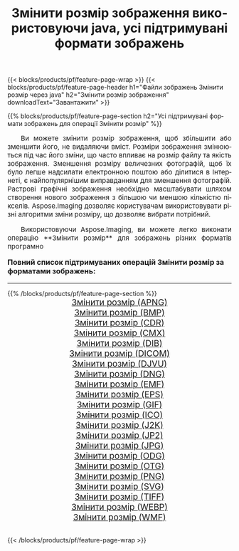 ﻿---
title: Змінити розмір зображення використовуючи java, усі підтримувані формати зображень 
weight: 3920
url: /uk/java/resize/ 
lang: uk
langdirlevel: 2
locales: zh-hans,ja,it,ru,de,es,fr,nl,id,lt,pl,pt,vi,tr,ko,zh-hant,ar,hi,th,sv,cs,uk,he
description: Використовуючи Aspose.Imaging, ви можете легко Змінити розмір зображення використовуючи  java
---

{{< blocks/products/pf/feature-page-wrap >}}
{{< blocks/products/pf/feature-page-header h1="Файли зображень Змінити розмір через java" h2="Змінити розмір зображення" downloadText="Завантажити" >}}


{{% blocks/products/pf/feature-page-section  h2="Усі підтримувані формати зображень для операції Змінити розмір" %}}
<p align="justify" style="text-indent:2em;font-size:15px;">
Ви можете змінити розмір зображення, щоб збільшити або зменшити його, не видаляючи вміст. Розміри зображення змінюються під час його зміни, що часто впливає на розмір файлу та якість зображення. Зменшення розміру величезних фотографій, щоб їх було легше надсилати електронною поштою або ділитися в Інтернеті, є найпопулярнішим виправданням для зменшення фотографій. Растрові графічні зображення необхідно масштабувати шляхом створення нового зображення з більшою чи меншою кількістю пікселів. Aspose.Imaging дозволяє користувачам використовувати різні алгоритми зміни розміру, що дозволяє вибрати потрібний.
</p>
<p align="justify" style="text-indent:2em;font-size:15px;">
Використовуючи Aspose.Imaging, ви можете легко виконати операцiю **Змінити розмір** для  зображень різних форматів програмно
</p>
<h3 style="margin-top:16px;">
Повний список підтримуваних операцій Змінити розмір за форматами зображень:
</h3>
<hr/>
{{% /blocks/products/pf/feature-page-section %}}
<div class="container-fluid productfamilypage bg-gray">
    <div class="convertypes bg-gray agp-content section">
        <div class="container">
		<div class="row other-converters" style="gap: 10px;font-size: 19px;text-align:center;">
		    <div class='col-md-3 other-converter remove-lp remove-rp'><a href="/imaging/uk/java/resize/apng/" style="padding:15px;">Змінити розмір (APNG)</a></div><div class='col-md-3 other-converter remove-lp remove-rp'><a href="/imaging/uk/java/resize/bmp/" style="padding:15px;">Змінити розмір (BMP)</a></div><div class='col-md-3 other-converter remove-lp remove-rp'><a href="/imaging/uk/java/resize/cdr/" style="padding:15px;">Змінити розмір (CDR)</a></div><div class='col-md-3 other-converter remove-lp remove-rp'><a href="/imaging/uk/java/resize/cmx/" style="padding:15px;">Змінити розмір (CMX)</a></div><div class='col-md-3 other-converter remove-lp remove-rp'><a href="/imaging/uk/java/resize/dib/" style="padding:15px;">Змінити розмір (DIB)</a></div><div class='col-md-3 other-converter remove-lp remove-rp'><a href="/imaging/uk/java/resize/dicom/" style="padding:15px;">Змінити розмір (DICOM)</a></div><div class='col-md-3 other-converter remove-lp remove-rp'><a href="/imaging/uk/java/resize/djvu/" style="padding:15px;">Змінити розмір (DJVU)</a></div><div class='col-md-3 other-converter remove-lp remove-rp'><a href="/imaging/uk/java/resize/dng/" style="padding:15px;">Змінити розмір (DNG)</a></div><div class='col-md-3 other-converter remove-lp remove-rp'><a href="/imaging/uk/java/resize/emf/" style="padding:15px;">Змінити розмір (EMF)</a></div><div class='col-md-3 other-converter remove-lp remove-rp'><a href="/imaging/uk/java/resize/eps/" style="padding:15px;">Змінити розмір (EPS)</a></div><div class='col-md-3 other-converter remove-lp remove-rp'><a href="/imaging/uk/java/resize/gif/" style="padding:15px;">Змінити розмір (GIF)</a></div><div class='col-md-3 other-converter remove-lp remove-rp'><a href="/imaging/uk/java/resize/ico/" style="padding:15px;">Змінити розмір (ICO)</a></div><div class='col-md-3 other-converter remove-lp remove-rp'><a href="/imaging/uk/java/resize/j2k/" style="padding:15px;">Змінити розмір (J2K)</a></div><div class='col-md-3 other-converter remove-lp remove-rp'><a href="/imaging/uk/java/resize/jp2/" style="padding:15px;">Змінити розмір (JP2)</a></div><div class='col-md-3 other-converter remove-lp remove-rp'><a href="/imaging/uk/java/resize/jpg/" style="padding:15px;">Змінити розмір (JPG)</a></div><div class='col-md-3 other-converter remove-lp remove-rp'><a href="/imaging/uk/java/resize/odg/" style="padding:15px;">Змінити розмір (ODG)</a></div><div class='col-md-3 other-converter remove-lp remove-rp'><a href="/imaging/uk/java/resize/otg/" style="padding:15px;">Змінити розмір (OTG)</a></div><div class='col-md-3 other-converter remove-lp remove-rp'><a href="/imaging/uk/java/resize/png/" style="padding:15px;">Змінити розмір (PNG)</a></div><div class='col-md-3 other-converter remove-lp remove-rp'><a href="/imaging/uk/java/resize/svg/" style="padding:15px;">Змінити розмір (SVG)</a></div><div class='col-md-3 other-converter remove-lp remove-rp'><a href="/imaging/uk/java/resize/tiff/" style="padding:15px;">Змінити розмір (TIFF)</a></div><div class='col-md-3 other-converter remove-lp remove-rp'><a href="/imaging/uk/java/resize/webp/" style="padding:15px;">Змінити розмір (WEBP)</a></div><div class='col-md-3 other-converter remove-lp remove-rp'><a href="/imaging/uk/java/resize/wmf/" style="padding:15px;">Змінити розмір (WMF)</a></div>
                </div>
        </div>
    </div>
</div>
<br/>

{{< /blocks/products/pf/feature-page-wrap >}}

